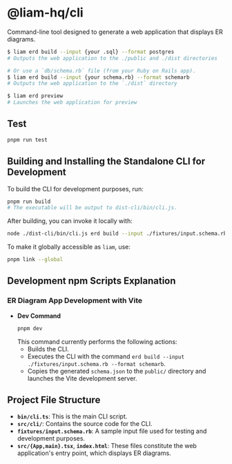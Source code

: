# @liam-hq/cli

Command-line tool designed to generate a web application that displays ER diagrams.

```bash
$ liam erd build --input {your .sql} --format postgres
# Outputs the web application to the ./public and ./dist directories
```

```bash
# Or use a `db/schema.rb` file (from your Ruby on Rails app).
$ liam erd build --input {your schema.rb} --format schemarb
# Outputs the web application to the `./dist` directory
```

```bash
$ liam erd preview
# Launches the web application for preview
```

## Test

```bash
pnpm run test
```

## Building and Installing the Standalone CLI for Development

To build the CLI for development purposes, run:

```bash
pnpm run build
# The executable will be output to dist-cli/bin/cli.js.
```

After building, you can invoke it locally with:

```bash
node ./dist-cli/bin/cli.js erd build --input ./fixtures/input.schema.rb --format schemarb
```

To make it globally accessible as `liam`, use:

```bash
pnpm link --global
```

## Development npm Scripts Explanation

### ER Diagram App Development with Vite

- **Dev Command**
   ```bash
   pnpm dev
   ```
   This command currently performs the following actions:
   - Builds the CLI.
   - Executes the CLI with the command `erd build --input ./fixtures/input.schema.rb --format schemarb`.
   - Copies the generated `schema.json` to the `public/` directory and launches the Vite development server.

## Project File Structure

- **`bin/cli.ts`**: This is the main CLI script.
- **`src/cli/`**: Contains the source code for the CLI.
- **`fixtures/input.schema.rb`**: A sample input file used for testing and development purposes.
- **`src/{App,main}.tsx`**, **`index.html`**: These files constitute the web application's entry point, which displays ER diagrams.
